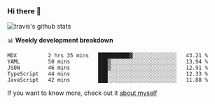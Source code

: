 ### Hi there 👋

<!--
**HondryTravis/HondryTravis** is a ✨ _special_ ✨ repository because its `README.md` (this file) appears on your GitHub profile.

Here are some ideas to get you started:

- 🔭 I’m currently working on ...
- 🌱 I’m currently learning ...
- 👯 I’m looking to collaborate on ...
- 🤔 I’m looking for help with ...
- 💬 Ask me about ...
- 📫 How to reach me: ...
- 😄 Pronouns: ...
- ⚡ Fun fact: ...
-->

<!-- [![travis's github stats](https://github-readme-stats.vercel.app/api?username=HondryTravis)](https://github.com/anuraghazra/github-readme-stats)  -->
![travis's github stats](https://github-readme-stats.anuraghazra1.vercel.app/api/top-langs/?username=HondryTravis&theme=nord&layout=compact)

📊 **Weekly development breakdown**

<!--START_SECTION:waka-->
```text
MDX          2 hrs 35 mins   ██████████▓░░░░░░░░░░░░░░   43.21 % 
YAML         50 mins         ███▒░░░░░░░░░░░░░░░░░░░░░   13.94 % 
JSON         46 mins         ███▒░░░░░░░░░░░░░░░░░░░░░   12.91 % 
TypeScript   44 mins         ███░░░░░░░░░░░░░░░░░░░░░░   12.33 % 
JavaScript   42 mins         ███░░░░░░░░░░░░░░░░░░░░░░   11.88 % 
```
<!--END_SECTION:waka-->

If you want to know more, check out it [about myself](https://hondrytravis.github.io/)
